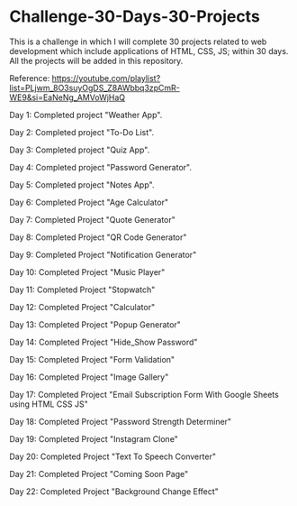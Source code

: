 # Challenge-30-Days-30-Projects



This is a challenge in which I will complete 30 projects related to web development which include applications of HTML, CSS, JS; within 30 days. All the projects will be added in this repository.

Reference: https://youtube.com/playlist?list=PLjwm_8O3suyOgDS_Z8AWbbq3zpCmR-WE9&si=EaNeNg_AMVoWjHaQ


Day 1: Completed project "Weather App".

Day 2: Completed project "To-Do List".

Day 3: Completed project "Quiz App".

Day 4: Completed project "Password Generator".

Day 5: Completed project "Notes App".

Day 6: Completed Project "Age Calculator"

Day 7: Completed Project "Quote Generator"

Day 8: Completed Project "QR Code Generator"

Day 9: Completed Project "Notification Generator"

Day 10: Completed Project "Music Player"

Day 11: Completed Project "Stopwatch"

Day 12: Completed Project "Calculator"

Day 13: Completed Project "Popup Generator"

Day 14: Completed Project "Hide_Show Password"

Day 15: Completed Project "Form Validation"

Day 16: Completed Project "Image Gallery"

Day 17: Completed Project "Email Subscription Form With Google Sheets using HTML CSS JS"

Day 18: Completed Project "Password Strength Determiner"

Day 19: Completed Project "Instagram Clone"

Day 20: Completed Project "Text To Speech Converter"

Day 21: Completed Project "Coming Soon Page"

Day 22: Completed Project "Background Change Effect"
